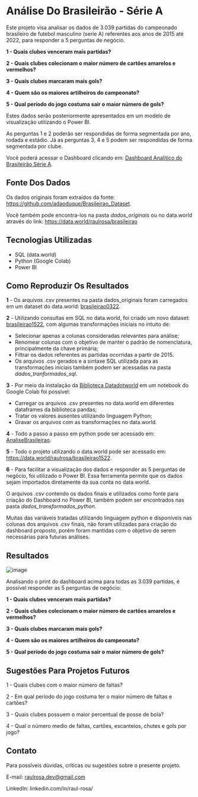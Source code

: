 # Análise Do Brasileirão - Série A
 
Este projeto visa analisar os dados de 3.039 partidas do campeonado brasileiro de futebol masculino (serie A) referentes aos anos de 2015 até 2022, para responder a 5 perguntas de negócio.

**1 - Quais clubes venceram mais partidas?**

**2 - Quais clubes colecionam o maior número de cartões amarelos e vermelhos?**

**3 - Quais clubes marcaram mais gols?**

**4 - Quem são os maiores artilheiros do campeonato?**

**5 - Qual período do jogo costuma sair o maior número de gols?**

Estes dados serão posteriormente apresentados em um modelo de visualização utilizando o Power BI.

As perguntas 1 e 2 poderão ser respondidas de forma segmentada por ano, rodada e estádio. Já as perguntas 3, 4 e 5 podem ser respondidas de forma segmentada por clube. 

Você poderá acessar o Dashboard clicando em:
<a href="https://app.powerbi.com/view?r=eyJrIjoiNjI2YjkxMjktZDEzOS00NTIyLWFiOWMtMjFiNjA4MzE0Njc5IiwidCI6IjUzYmMxZDQ4LTgxMWEtNGI0Ny1hYzFkLWRhYzQ2NmQwMjZjYSJ9">Dashboard Analítico do Brasileirão Série A</a>. 

## Fonte Dos Dados
Os dados originais foram extraídos da fonte: https://github.com/adaoduque/Brasileirao_Dataset. 

Você também pode encontra-los na pasta *dados_originais* ou no data.world através do link: https://data.world/raulrosa/brasileirao

## Tecnologias Utilizadas
* SQL (data.world)
* Python (Google Colab)
* Power BI

## Como Reproduzir Os Resultados

**1** - Os arquivos .csv presentes na pasta dados_originais foram carregados em um dataset do data.world: <a href="https://data.world/raulrosa/brasileirao"> brasileirao0322</a>.

**2** - Utilizando consultas em SQL no data.world, foi criado um novo dataset: <a href="https://data.world/raulrosa/brasileirao1522">brasileirao1522</a>, com algumas transformações iniciais no intuito de:
* Selecionar apenas a colunas consideradas relevantes para análise;
* Renomear colunas com o objetivo de manter o padrão de nomenclatura, principalmente da chave primária;
* Filtrar os dados referentes as partidas ocorridas a partir de 2015.
* Os arquivos .csv gerados e a sintaxe SQL utilizada para as transformações iniciais também podem ser acessadas na pasta *dados_tranformados_sql*.

**3** - Por meio da instalação da <a href="https://pypi.org/project/datadotworld/">Biblioteca Datadotworld</a> em um notebook do Google Colab foi possível:
* Carregar os arquivos .csv presentes no data.world em diferentes dataframes da biblioteca pandas;
* Tratar os valores ausentes utilizando linguagem Python;
* Gravar os arquivos com as transformações no data.world.

**4** - Todo a passo a passo em python pode ser acessado em: <a href="https://colab.research.google.com/drive/1fJ0LC2SXrRXolNPIRyBDqaZUSkQTXWhL?usp=sharing">AnaliseBrasileirao</a>.

**5** - Todo o projeto utilizando o data.world pode ser acessado em: https://data.world/raulrosa/brasileirao1522.

**6** - Para facilitar a visualização dos dados e responder as 5 perguntas de negócio, foi utilizado o Power BI. Essa ferramenta permite que os dados sejam importados diretamente da sua conta no data.world.

O arquivos .csv contendo os dados finais e utilizados como fonte para criação do Dashboard no Power BI, também podem ser encontrados nas pasta *dados_transformados_python*. 

Muitas das variáveis tratadas utilizando linguagem python e disponíveis nas colunas dos arquivos .csv finais, não foram utilizadas para criação do dashboard proposto, porém foram mantidas com o objetivo de serem necessárias para futuras análises.

## Resultados 

![image](https://user-images.githubusercontent.com/75815212/221917008-5c8f0380-4b44-4291-a6c3-c49cf297d8c0.png)

Analisando o print do dashboard acima para todas as 3.039 partidas, é possível responder as 5 perguntas de negócio:

**1 - Quais clubes venceram mais partidas?**

**2 - Quais clubes colecionam o maior número de cartões amarelos e vermelhos?**

**3 - Quais clubes marcaram mais gols?**

**4 - Quem são os maiores artilheiros do campeonato?**

**5 - Qual período do jogo costuma sair o maior número de gols?**

## Sugestões Para Projetos Futuros

1 - Quais clubes com o maior número de faltas?

2 - Em qual período do jogo costuma ter o maior número de faltas e cartões?

3 - Quais clubes possuem o maior percentual de posse de bola?

4 - Qual o número medio de faltas, cartões, escanteios, chutes e gols por jogo?

## Contato
Para possíveis dúvidas, críticas ou sugestões sobre o presente projeto.

E-mail: raulrosa.dev@gmail.com

LinkedIn: linkedin.com/in/raul-rosa/
